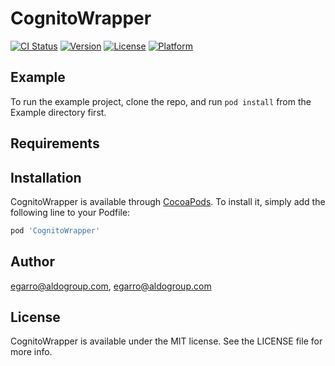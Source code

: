 # CognitoWrapper

[![CI Status](https://img.shields.io/travis/egarro@aldogroup.com/CognitoWrapper.svg?style=flat)](https://travis-ci.org/egarro@aldogroup.com/CognitoWrapper)
[![Version](https://img.shields.io/cocoapods/v/CognitoWrapper.svg?style=flat)](https://cocoapods.org/pods/CognitoWrapper)
[![License](https://img.shields.io/cocoapods/l/CognitoWrapper.svg?style=flat)](https://cocoapods.org/pods/CognitoWrapper)
[![Platform](https://img.shields.io/cocoapods/p/CognitoWrapper.svg?style=flat)](https://cocoapods.org/pods/CognitoWrapper)

## Example

To run the example project, clone the repo, and run `pod install` from the Example directory first.

## Requirements

## Installation

CognitoWrapper is available through [CocoaPods](https://cocoapods.org). To install
it, simply add the following line to your Podfile:

```ruby
pod 'CognitoWrapper'
```

## Author

egarro@aldogroup.com, egarro@aldogroup.com

## License

CognitoWrapper is available under the MIT license. See the LICENSE file for more info.
